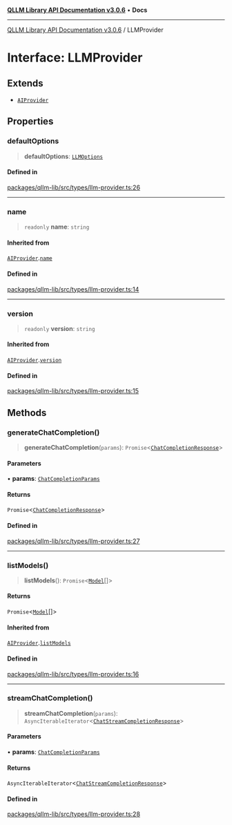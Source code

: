 [**QLLM Library API Documentation v3.0.6**](../README.md) • **Docs**

---

[QLLM Library API Documentation v3.0.6](../globals.md) / LLMProvider

# Interface: LLMProvider

## Extends

- [`AIProvider`](AIProvider.md)

## Properties

### defaultOptions

> **defaultOptions**: [`LLMOptions`](LLMOptions.md)

#### Defined in

[packages/qllm-lib/src/types/llm-provider.ts:26](https://github.com/quantalogic/qllm/blob/b15a3aa4af263bce36ea091a0f29bf1255b95497/packages/qllm-lib/src/types/llm-provider.ts#L26)

---

### name

> `readonly` **name**: `string`

#### Inherited from

[`AIProvider`](AIProvider.md).[`name`](AIProvider.md#name)

#### Defined in

[packages/qllm-lib/src/types/llm-provider.ts:14](https://github.com/quantalogic/qllm/blob/b15a3aa4af263bce36ea091a0f29bf1255b95497/packages/qllm-lib/src/types/llm-provider.ts#L14)

---

### version

> `readonly` **version**: `string`

#### Inherited from

[`AIProvider`](AIProvider.md).[`version`](AIProvider.md#version)

#### Defined in

[packages/qllm-lib/src/types/llm-provider.ts:15](https://github.com/quantalogic/qllm/blob/b15a3aa4af263bce36ea091a0f29bf1255b95497/packages/qllm-lib/src/types/llm-provider.ts#L15)

## Methods

### generateChatCompletion()

> **generateChatCompletion**(`params`): `Promise`\<[`ChatCompletionResponse`](../type-aliases/ChatCompletionResponse.md)\>

#### Parameters

• **params**: [`ChatCompletionParams`](../type-aliases/ChatCompletionParams.md)

#### Returns

`Promise`\<[`ChatCompletionResponse`](../type-aliases/ChatCompletionResponse.md)\>

#### Defined in

[packages/qllm-lib/src/types/llm-provider.ts:27](https://github.com/quantalogic/qllm/blob/b15a3aa4af263bce36ea091a0f29bf1255b95497/packages/qllm-lib/src/types/llm-provider.ts#L27)

---

### listModels()

> **listModels**(): `Promise`\<[`Model`](../type-aliases/Model.md)[]\>

#### Returns

`Promise`\<[`Model`](../type-aliases/Model.md)[]\>

#### Inherited from

[`AIProvider`](AIProvider.md).[`listModels`](AIProvider.md#listmodels)

#### Defined in

[packages/qllm-lib/src/types/llm-provider.ts:16](https://github.com/quantalogic/qllm/blob/b15a3aa4af263bce36ea091a0f29bf1255b95497/packages/qllm-lib/src/types/llm-provider.ts#L16)

---

### streamChatCompletion()

> **streamChatCompletion**(`params`): `AsyncIterableIterator`\<[`ChatStreamCompletionResponse`](../type-aliases/ChatStreamCompletionResponse.md)\>

#### Parameters

• **params**: [`ChatCompletionParams`](../type-aliases/ChatCompletionParams.md)

#### Returns

`AsyncIterableIterator`\<[`ChatStreamCompletionResponse`](../type-aliases/ChatStreamCompletionResponse.md)\>

#### Defined in

[packages/qllm-lib/src/types/llm-provider.ts:28](https://github.com/quantalogic/qllm/blob/b15a3aa4af263bce36ea091a0f29bf1255b95497/packages/qllm-lib/src/types/llm-provider.ts#L28)
